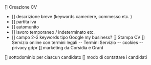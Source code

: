 [] Creazione CV
- [] descrizione breve (keywords cameriere, commesso etc. )
- [] partita iva
- [] automunito
- [] lavoro temporaneo / indeterminato etc.
- [] campo 2-3 keywords tipo Google my business?
[] Stampa CV
[] Servizio online con termini legali
-- Termini Servizio
-- cookies
-- privacy gdpr
[] marketing da Corsidia e Grant

[] sottodominio per ciascun candidato
[] modo di contattare i candidati

